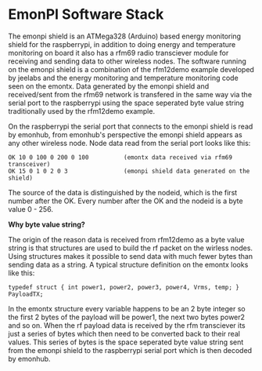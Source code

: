 # EmonPI Software Stack

The emonpi shield is an ATMega328 (Arduino) based energy monitoring shield for the raspberrypi, in addition to doing energy and temperature monitoring on board it also has a rfm69 radio transciever module for receiving and sending data to other wireless nodes. The software running on the emonpi shield is a combination of the rfm12demo example developed by jeelabs and the energy monitoring and temperature monitoring code seen on the emontx. Data generated by the emonpi shield and received/sent from the rfm69 network is transfered in the same way via the serial port to the raspberrypi using the space seperated byte value string traditionally used by the rfm12demo example.

On the raspberrypi the serial port that connects to the emonpi shield is read by emonhub, from emonhub's perspective the emonpi shield appears as any other wireless node. Node data read from the serial port looks like this:

    OK 10 0 100 0 200 0 100          (emontx data received via rfm69 transceiver)
    OK 15 0 1 0 2 0 3                (emonpi shield data generated on the shield)

The source of the data is distinguished by the nodeid, which is the first number after the OK. Every number after the OK and the nodeid is a byte value 0 - 256.

**Why byte value string?**

The origin of the reason data is received from rfm12demo as a byte value string is that structures are used to build the rf packet on the wirless nodes. Using structures makes it possible to send data with much fewer bytes than sending data as a string. A typical structure definition on the emontx looks like this:

    typedef struct { int power1, power2, power3, power4, Vrms, temp; } PayloadTX;

In the emontx structure every variable happens to be an 2 byte integer so the first 2 bytes of the payload will be power1, the next two bytes power2 and so on. When the rf payload data is received by the rfm transciever its just a series of bytes which then need to be converted back to their real values. This series of bytes is the space seperated byte value string sent from the emonpi shield to the raspberrypi serial port which is then decoded by emonhub.






